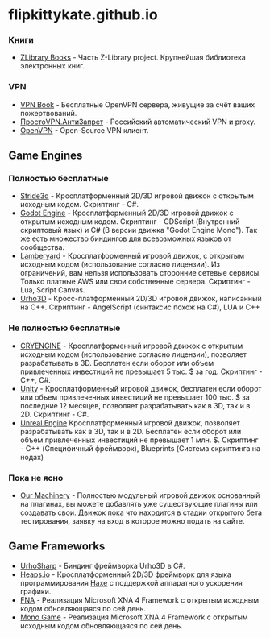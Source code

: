 # flipkittykate.github.io

### Книги
- [ZLibrary Books](https://b-ok.cc) - Часть Z-Library project. Крупнейшая библиотека электронных книг.


### VPN

- [VPN Book](https://vpnbook.com) - Бесплатные OpenVPN сервера, живущие за счёт ваших пожертвований.
- [ПростоVPN.АнтиЗапрет](https://antizapret.prostovpn.org/) - Российский автоматический VPN и proxy.
- [OpenVPN](https://openvpn.net/community-downloads/) - Open-Source VPN клиент.

## Game Engines
### Полностью бесплатные
- [Stride3d](https://stride3d.net/) - Кросплатформенный 2D/3D игровой движок с открытым исходным кодом. Скриптинг - C#.
- [Godot Engine](https://godotengine.org/) - Кросплатформенный 2D/3D игровой движок с открытым исходным кодом. Скриптинг - GDScript (Внутренний скриптовый язык) и C# (В версии движка "Godot Engine Mono"). Так же есть множество биндингов для всевозможных языков от сообщества.
- [Lamberyard](https://aws.amazon.com/lumberyard/) - Кросплатформенный игровой движок, с открытым исходным кодом (использование согласно лицензии). Из ограничений, вам нельзя использовать сторонние сетевые сервисы. Только платные AWS или свои собственные сервера. Скриптинг - Lua, Script Canvas.
- [Urho3D](https://urho3d.github.io/) - Кросс-платформенный 2D/3D игровой движок, написанный на С++. Скриптинг - AngelScript (синтаксис похож на C#), LUA и C++
### Не полностью бесплатные
- [CRYENGINE](https://www.cryengine.com/) - Кросплатформенный игровой движок с открытым исходным кодом (использование согласно лицензии), позволяет разрабатывать в 3D. Бесплатен если оборот или объем привлеченных инвестиций не превышает 5 тыс. $ за год. Скриптинг - C++, C#.
- [Unity](https://unity.com/) - Кросплатформенный игровой движок, бесплатен если оборот или объем привлеченных инвестиций не превышает 100 тыс. $ за последние 12 месяцев, позволяет разрабатывать как в 3D, так и в 2D. Скриптинг - C#.
- [Unreal Engine](https://www.unrealengine.com/en-US/) Кросплатформенный игровой движок, позволяет разрабатывать как в 3D, так и в 2D. Бесплатен если оборот или объем привлеченных инвестиций не превышает 1 млн. $. Скриптинг - C++ (Специфичный фреймворк), Blueprints (Система скриптинга на нодах)
### Пока не ясно
- [Our Machinery](https://ourmachinery.com/) - Полностью модульный игровой движок основанный на плагинах, вы можете добавлять уже существующие плагины или создавать свои. Движок пока что находится в стадии открытого бета тестирования, заявку на вход в которое можно подать на сайте.

## Game Frameworks

- [UrhoSharp](https://github.com/xamarin/urho) - Биндинг фреймворка Urho3D в C#. 
- [Heaps.io](https://heaps.io/) - Кросплатформенный 2D/3D фреймворк для языка программирования [Haxe](https://haxe.org/) с поддержкой аппаратного ускорения графики.
- [FNA](https://fna-xna.github.io/download/) - Реализация Microsoft XNA 4 Framework c открытым исходным кодом обновляющаяся по сей день.
- [Mono Game](https://www.monogame.net/) - Реализация Microsoft XNA 4 Framework с открытым исходным кодом обновляющаяся по сей день.
